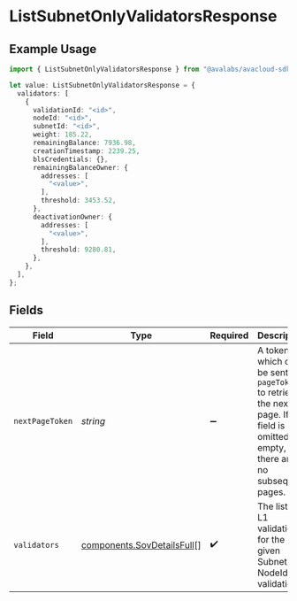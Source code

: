 # ListSubnetOnlyValidatorsResponse

## Example Usage

```typescript
import { ListSubnetOnlyValidatorsResponse } from "@avalabs/avacloud-sdk/models/components";

let value: ListSubnetOnlyValidatorsResponse = {
  validators: [
    {
      validationId: "<id>",
      nodeId: "<id>",
      subnetId: "<id>",
      weight: 185.22,
      remainingBalance: 7936.98,
      creationTimestamp: 2239.25,
      blsCredentials: {},
      remainingBalanceOwner: {
        addresses: [
          "<value>",
        ],
        threshold: 3453.52,
      },
      deactivationOwner: {
        addresses: [
          "<value>",
        ],
        threshold: 9280.81,
      },
    },
  ],
};
```

## Fields

| Field                                                                                                                                  | Type                                                                                                                                   | Required                                                                                                                               | Description                                                                                                                            |
| -------------------------------------------------------------------------------------------------------------------------------------- | -------------------------------------------------------------------------------------------------------------------------------------- | -------------------------------------------------------------------------------------------------------------------------------------- | -------------------------------------------------------------------------------------------------------------------------------------- |
| `nextPageToken`                                                                                                                        | *string*                                                                                                                               | :heavy_minus_sign:                                                                                                                     | A token, which can be sent as `pageToken` to retrieve the next page. If this field is omitted or empty, there are no subsequent pages. |
| `validators`                                                                                                                           | [components.SovDetailsFull](../../models/components/sovdetailsfull.md)[]                                                               | :heavy_check_mark:                                                                                                                     | The list of L1 validations for the given Subnet ID, NodeId or validationId                                                             |